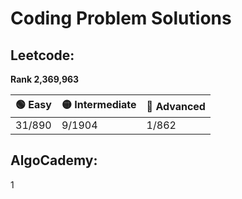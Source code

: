 # Coding Problem Solutions

## Leetcode:

**Rank 2,369,963**

| 🟢 Easy | 🟡 Intermediate | 🔴 Advanced |
|----------|----------|----------|
| 31/890 | 9/1904 | 1/862 |

## AlgoCademy:
1
